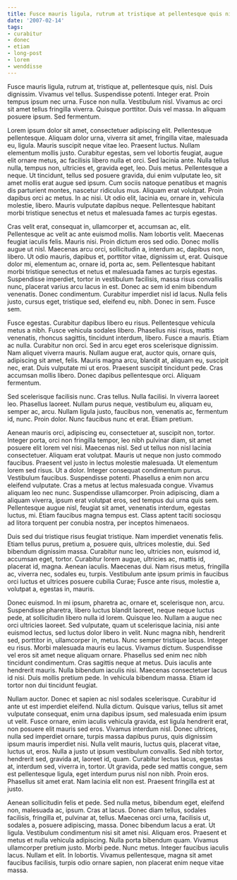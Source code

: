 ```yaml
---
title: Fusce mauris ligula, rutrum at tristique at pellentesque quis nisl
date: '2007-02-14'
tags:
- curabitur
- donec
- etiam
- long-post
- lorem
- wenddisse
---
```




Fusce mauris ligula, rutrum at, tristique at, pellentesque quis, nisl. Duis dignissim. Vivamus vel tellus. Suspendisse potenti. Integer erat. Proin tempus ipsum nec urna. Fusce non nulla. Vestibulum nisl. Vivamus ac orci sit amet tellus fringilla viverra. Quisque porttitor. Duis vel massa. In aliquam posuere ipsum. Sed fermentum.

Lorem ipsum dolor sit amet, consectetuer adipiscing elit. Pellentesque pellentesque. Aliquam dolor urna, viverra sit amet, fringilla vitae, malesuada eu, ligula. Mauris suscipit neque vitae leo. Praesent luctus. Nullam elementum mollis justo. Curabitur egestas, sem vel lobortis feugiat, augue elit ornare metus, ac facilisis libero nulla et orci. Sed lacinia ante. Nulla tellus nulla, tempus non, ultricies et, gravida eget, leo. Duis metus. Pellentesque a neque. Ut tincidunt, tellus sed posuere gravida, dui enim vulputate leo, sit amet mollis erat augue sed ipsum. Cum sociis natoque penatibus et magnis dis parturient montes, nascetur ridiculus mus. Aliquam erat volutpat. Proin dapibus orci ac metus. In ac nisi. Ut odio elit, lacinia eu, ornare in, vehicula molestie, libero. Mauris vulputate dapibus neque. Pellentesque habitant morbi tristique senectus et netus et malesuada fames ac turpis egestas.

Cras velit erat, consequat in, ullamcorper et, accumsan ac, elit. Pellentesque ac velit ac ante euismod mollis. Nam lobortis velit. Maecenas feugiat iaculis felis. Mauris nisi. Proin dictum eros sed odio. Donec mollis augue ut nisl. Maecenas arcu orci, sollicitudin a, interdum ac, dapibus non, libero. Ut odio mauris, dapibus et, porttitor vitae, dignissim ut, erat. Quisque dolor mi, elementum ac, ornare id, porta ac, sem. Pellentesque habitant morbi tristique senectus et netus et malesuada fames ac turpis egestas. Suspendisse imperdiet, tortor in vestibulum facilisis, massa risus convallis nunc, placerat varius arcu lacus in est. Donec ac sem id enim bibendum venenatis. Donec condimentum. Curabitur imperdiet nisl id lacus. Nulla felis justo, cursus eget, tristique sed, eleifend eu, nibh. Donec in sem. Fusce sem.

Fusce egestas. Curabitur dapibus libero eu risus. Pellentesque vehicula metus a nibh. Fusce vehicula sodales libero. Phasellus nisi risus, mattis venenatis, rhoncus sagittis, tincidunt interdum, libero. Fusce a mauris. Etiam ac nulla. Curabitur non orci. Sed in arcu eget eros scelerisque dignissim. Nam aliquet viverra mauris. Nullam augue erat, auctor quis, ornare quis, adipiscing sit amet, felis. Mauris magna arcu, blandit at, aliquam eu, suscipit nec, erat. Duis vulputate mi ut eros. Praesent suscipit tincidunt pede. Cras accumsan mollis libero. Donec dapibus pellentesque orci. Aliquam fermentum.

Sed scelerisque facilisis nunc. Cras tellus. Nulla facilisi. In viverra laoreet leo. Phasellus laoreet. Nullam purus neque, vestibulum eu, aliquam eu, semper ac, arcu. Nullam ligula justo, faucibus non, venenatis ac, fermentum id, nunc. Proin dolor. Nunc faucibus nunc et erat. Etiam pretium.

Aenean mauris orci, adipiscing eu, consectetuer at, suscipit non, tortor. Integer porta, orci non fringilla tempor, leo nibh pulvinar diam, sit amet posuere elit lorem vel nisi. Maecenas nisl. Sed ut tellus non nisl lacinia consectetuer. Aliquam erat volutpat. Mauris ut neque non justo commodo faucibus. Praesent vel justo in lectus molestie malesuada. Ut elementum lorem sed risus. Ut a dolor. Integer consequat condimentum purus. Vestibulum faucibus. Suspendisse potenti. Phasellus a enim non arcu eleifend vulputate. Cras a metus at lectus malesuada congue. Vivamus aliquam leo nec nunc. Suspendisse ullamcorper. Proin adipiscing, diam a aliquam viverra, ipsum erat volutpat eros, sed tempus dui urna quis sem. Pellentesque augue nisl, feugiat sit amet, venenatis interdum, egestas luctus, mi. Etiam faucibus magna tempus est. Class aptent taciti sociosqu ad litora torquent per conubia nostra, per inceptos himenaeos.

Duis sed dui tristique risus feugiat tristique. Nam imperdiet venenatis felis. Etiam tellus purus, pretium a, posuere quis, ultrices molestie, dui. Sed bibendum dignissim massa. Curabitur nunc leo, ultricies non, euismod id, accumsan eget, tortor. Curabitur lorem augue, ultricies ac, mattis id, placerat id, magna. Aenean iaculis. Maecenas dui. Nam risus metus, fringilla ac, viverra nec, sodales eu, turpis. Vestibulum ante ipsum primis in faucibus orci luctus et ultrices posuere cubilia Curae; Fusce ante risus, molestie a, volutpat a, egestas in, mauris.

Donec euismod. In mi ipsum, pharetra ac, ornare et, scelerisque non, arcu. Suspendisse pharetra, libero luctus blandit laoreet, neque neque luctus pede, at sollicitudin libero nulla id lorem. Quisque leo. Nullam a augue nec orci ultricies laoreet. Sed vulputate, quam ut scelerisque lacinia, nisi ante euismod lectus, sed luctus dolor libero in velit. Nunc magna nibh, hendrerit sed, porttitor in, ullamcorper in, metus. Nunc semper tristique lacus. Integer eu risus. Morbi malesuada mauris eu lacus. Vivamus dictum. Suspendisse vel eros sit amet neque aliquam ornare. Phasellus sed enim nec nibh tincidunt condimentum. Cras sagittis neque at metus. Duis iaculis ante hendrerit mauris. Nulla bibendum iaculis nisi. Maecenas consectetuer lacus id nisi. Duis mollis pretium pede. In vehicula bibendum massa. Etiam id tortor non dui tincidunt feugiat.

Nullam auctor. Donec et sapien ac nisl sodales scelerisque. Curabitur id ante ut est imperdiet eleifend. Nulla dictum. Quisque varius, tellus sit amet vulputate consequat, enim urna dapibus ipsum, sed malesuada enim ipsum ut velit. Fusce ornare, enim iaculis vehicula gravida, est ligula hendrerit erat, non posuere elit mauris sed eros. Vivamus interdum nisl. Donec ultrices, nulla sed imperdiet ornare, turpis massa dapibus purus, quis dignissim ipsum mauris imperdiet nisi. Nulla velit mauris, luctus quis, placerat vitae, luctus ut, eros. Nulla a justo ut ipsum vestibulum convallis. Sed nibh tortor, hendrerit sed, gravida at, laoreet id, quam. Curabitur lectus lacus, egestas at, interdum sed, viverra in, tortor. Ut gravida, pede sed mattis congue, sem est pellentesque ligula, eget interdum purus nisl non nibh. Proin eros. Phasellus sit amet erat. Nam lacinia elit non est. Praesent fringilla est at justo.

Aenean sollicitudin felis et pede. Sed nulla metus, bibendum eget, eleifend non, malesuada ac, ipsum. Cras at lacus. Donec diam tellus, sodales facilisis, fringilla et, pulvinar at, tellus. Maecenas orci urna, facilisis ut, sodales a, posuere adipiscing, massa. Donec bibendum lacus a erat. Ut ligula. Vestibulum condimentum nisi sit amet nisi. Aliquam eros. Praesent et metus et nulla vehicula adipiscing. Nulla porta bibendum quam. Vivamus ullamcorper pretium justo. Morbi pede. Nunc metus. Integer faucibus iaculis lacus. Nullam et elit. In lobortis. Vivamus pellentesque, magna sit amet faucibus facilisis, turpis odio ornare sapien, non placerat enim neque vitae massa.
